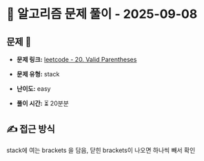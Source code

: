 # 📝 알고리즘 문제 풀이 - 2025-09-08

## 문제 📖

- **문제 링크:** [leetcode - 20. Valid Parentheses](https://leetcode.com/problems/valid-parentheses/description/)

- **문제 유형:** stack

- **난이도:** easy

- **풀이 시간:** ⏳ 20분분
## ✍ 접근 방식

stack에 여는 brackets 을 담음, 닫힌 brackets이 나오면 하나씩 빼서 확인 